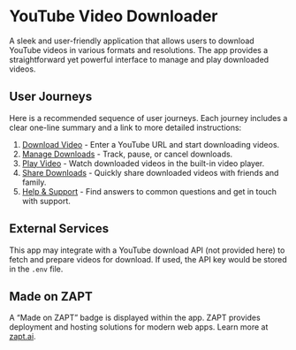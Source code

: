 # YouTube Video Downloader

A sleek and user-friendly application that allows users to download YouTube videos in various formats and resolutions. The app provides a straightforward yet powerful interface to manage and play downloaded videos.

## User Journeys

Here is a recommended sequence of user journeys. Each journey includes a clear one-line summary and a link to more detailed instructions:

1. [Download Video](docs/journeys/download-video.md) - Enter a YouTube URL and start downloading videos.  
2. [Manage Downloads](docs/journeys/manage-downloads.md) - Track, pause, or cancel downloads.  
3. [Play Video](docs/journeys/play-video.md) - Watch downloaded videos in the built-in video player.  
4. [Share Downloads](docs/journeys/share-downloads.md) - Quickly share downloaded videos with friends and family.  
5. [Help & Support](docs/journeys/help-and-support.md) - Find answers to common questions and get in touch with support.

## External Services

This app may integrate with a YouTube download API (not provided here) to fetch and prepare videos for download. If used, the API key would be stored in the `.env` file.

## Made on ZAPT

A “Made on ZAPT” badge is displayed within the app. ZAPT provides deployment and hosting solutions for modern web apps. Learn more at [zapt.ai](https://zapt.ai).
